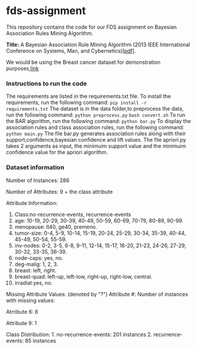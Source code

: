 # fds-assignment

This repository contains the code for our FDS assignment on Bayesian Association Rules Mining Algorithm.

**Title:** A Bayesian Association Rule Mining Algorithm (2013 IEEE International Conference on Systems, Man, and Cybernetics)[[pdf]](https://ieeexplore.ieee.org/stamp/stamp.jsp?tp=&arnumber=6722308).

We would be using the Breast cancer dataset for demonstration purposes,[link](https://archive.ics.uci.edu/ml/datasets/Breast+Cancer)
### Instructions to run the code
The requirements are listed in the requirements.txt file. To install the requirements, run the following command:
```pip install -r requirements.txt```
The dataset is in the data folder,to preprocess the data, run the following command:
```python preprocess.py```
```bash convert.sh```
To run the BAR algorithm, run the following command:
```python bar.py```
To display the association rules and class association rules, run the following command:
```python main.py```
The file bar.py generates association rules along with their support,confidence,bayesian confidence and lift values. The file apriori.py takes 2 arguments as input, the minimuim support value and the minimuim confidence value for the apriori algorithm. 



### Dataset information 
Number of Instances: 286

Number of Attributes: 9 + the class attribute

Attribute Information:
   1. Class:no-recurrence-events, recurrence-events
   2. age: 10-19, 20-29, 30-39, 40-49, 50-59, 60-69, 70-79, 80-89, 90-99.
   3. menopause: lt40, ge40, premeno.
   4. tumor-size: 0-4, 5-9, 10-14, 15-19, 20-24, 25-29, 30-34, 35-39, 40-44,
                  45-49, 50-54, 55-59.
   5. inv-nodes: 0-2, 3-5, 6-8, 9-11, 12-14, 15-17, 18-20, 21-23, 24-26,
                 27-29, 30-32, 33-35, 36-39.
   6. node-caps: yes, no.
   7. deg-malig: 1, 2, 3.
   8. breast: left, right.
   9. breast-quad: left-up, left-low, right-up,	right-low, central.
  10. irradiat:yes, no.

Missing Attribute Values: (denoted by "?")
   Attribute #:  Number of instances with missing values:
   
   Atrribute 6: 8
   
   Attribute 9: 1

Class Distribution:
    1. no-recurrence-events: 201 instances
    2. recurrence-events: 85 instances
